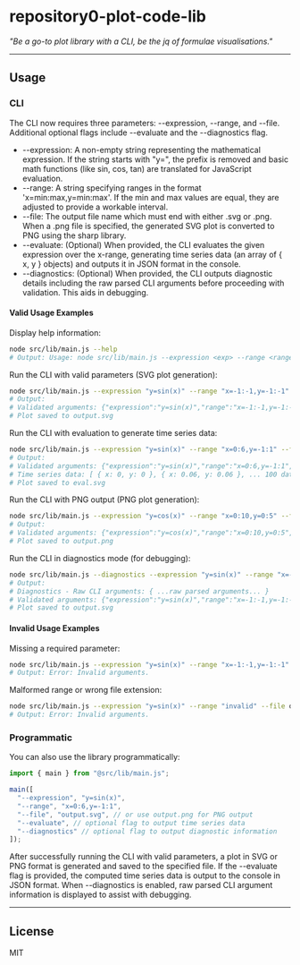 # repository0-plot-code-lib

_"Be a go-to plot library with a CLI, be the jq of formulae visualisations."_

---

## Usage

### CLI

The CLI now requires three parameters: --expression, --range, and --file. Additional optional flags include --evaluate and the --diagnostics flag.

- --expression: A non-empty string representing the mathematical expression. If the string starts with "y=", the prefix is removed and basic math functions (like sin, cos, tan) are translated for JavaScript evaluation.
- --range: A string specifying ranges in the format 'x=min:max,y=min:max'. If the min and max values are equal, they are adjusted to provide a workable interval.
- --file: The output file name which must end with either .svg or .png. When a .png file is specified, the generated SVG plot is converted to PNG using the sharp library.
- --evaluate: (Optional) When provided, the CLI evaluates the given expression over the x-range, generating time series data (an array of { x, y } objects) and outputs it in JSON format in the console.
- --diagnostics: (Optional) When provided, the CLI outputs diagnostic details including the raw parsed CLI arguments before proceeding with validation. This aids in debugging.

#### Valid Usage Examples

Display help information:

```sh
node src/lib/main.js --help
# Output: Usage: node src/lib/main.js --expression <exp> --range <range> --file <filepath> [--evaluate] [--diagnostics]
```

Run the CLI with valid parameters (SVG plot generation):

```sh
node src/lib/main.js --expression "y=sin(x)" --range "x=-1:-1,y=-1:-1" --file output.svg
# Output:
# Validated arguments: {"expression":"y=sin(x)","range":"x=-1:-1,y=-1:-1","file":"output.svg"}
# Plot saved to output.svg
```

Run the CLI with evaluation to generate time series data:

```sh
node src/lib/main.js --expression "y=sin(x)" --range "x=0:6,y=-1:1" --file eval.svg --evaluate
# Output:
# Validated arguments: {"expression":"y=sin(x)","range":"x=0:6,y=-1:1","file":"eval.svg","evaluate":true}
# Time series data: [ { x: 0, y: 0 }, { x: 0.06, y: 0.06 }, ... 100 data points ... ]
# Plot saved to eval.svg
```

Run the CLI with PNG output (PNG plot generation):

```sh
node src/lib/main.js --expression "y=cos(x)" --range "x=0:10,y=0:5" --file output.png
# Output:
# Validated arguments: {"expression":"y=cos(x)","range":"x=0:10,y=0:5","file":"output.png"}
# Plot saved to output.png
```

Run the CLI in diagnostics mode (for debugging):

```sh
node src/lib/main.js --diagnostics --expression "y=sin(x)" --range "x=-1:-1,y=-1:-1" --file output.svg
# Output:
# Diagnostics - Raw CLI arguments: { ...raw parsed arguments... }
# Validated arguments: {"expression":"y=sin(x)","range":"x=-1:-1,y=-1:-1","file":"output.svg"}
# Plot saved to output.svg
```

#### Invalid Usage Examples

Missing a required parameter:

```sh
node src/lib/main.js --expression "y=sin(x)" --range "x=-1:-1,y=-1:-1"
# Output: Error: Invalid arguments.
```

Malformed range or wrong file extension:

```sh
node src/lib/main.js --expression "y=sin(x)" --range "invalid" --file output.txt
# Output: Error: Invalid arguments.
```

### Programmatic

You can also use the library programmatically:

```js
import { main } from "@src/lib/main.js";

main([
  "--expression", "y=sin(x)",
  "--range", "x=0:6,y=-1:1",
  "--file", "output.svg", // or use output.png for PNG output
  "--evaluate", // optional flag to output time series data
  "--diagnostics" // optional flag to output diagnostic information
]);
```

After successfully running the CLI with valid parameters, a plot in SVG or PNG format is generated and saved to the specified file. If the --evaluate flag is provided, the computed time series data is output to the console in JSON format. When --diagnostics is enabled, raw parsed CLI argument information is displayed to assist with debugging.

---

## License

MIT
